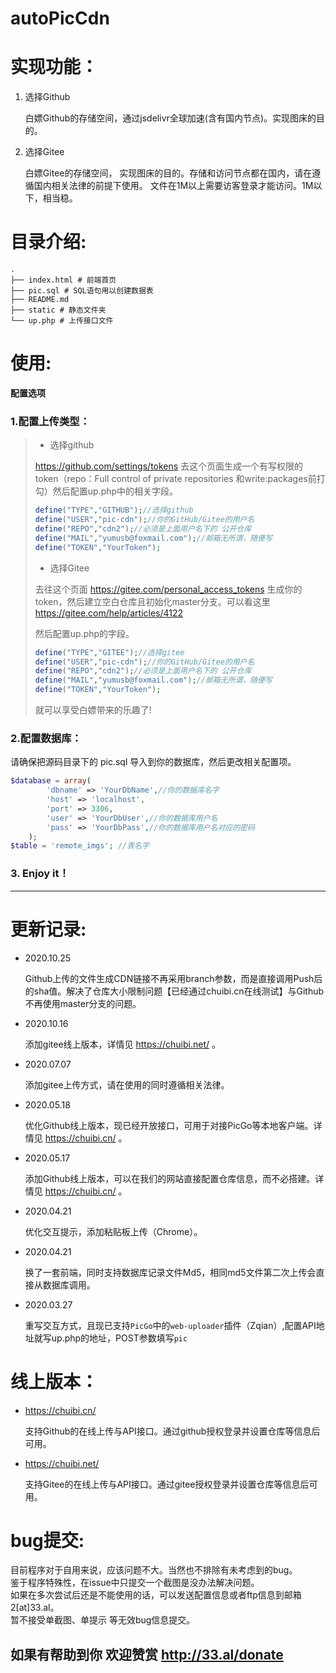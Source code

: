 # autoPicCdn 

# 实现功能：

1. 选择Github  

   白嫖Github的存储空间，通过jsdelivr全球加速(含有国内节点)。实现图床的目的。

2. 选择Gitee

   白嫖Gitee的存储空间， 实现图床的目的。存储和访问节点都在国内，请在遵循国内相关法律的前提下使用。 文件在1M以上需要访客登录才能访问。1M以下，相当稳。

# 目录介绍:

```shell
.
├── index.html # 前端首页
├── pic.sql # SQL语句用以创建数据表
├── README.md 
├── static # 静态文件夹
└── up.php # 上传接口文件
```

# 使用:

**配置选项**

### 1.配置上传类型：



> + 选择github
>
> https://github.com/settings/tokens 去这个页面生成一个有写权限的token（repo：Full control of private repositories 和write:packages前打勾）然后配置up.php中的相关字段。
>
> ```php
> define("TYPE","GITHUB");//选择github
> define("USER","pic-cdn");//你的GitHub/Gitee的用户名
> define("REPO","cdn2");//必须是上面用户名下的 公开仓库
> define("MAIL","yumusb@foxmail.com");//邮箱无所谓，随便写
> define("TOKEN","YourToken");
> ```
> + 选择Gitee
>
> 去往这个页面 https://gitee.com/personal_access_tokens 生成你的token，然后建立空白仓库且初始化master分支。可以看这里 https://gitee.com/help/articles/4122
>
> 然后配置up.php的字段。
>
> ```php
> define("TYPE","GITEE");//选择gitee
> define("USER","pic-cdn");//你的GitHub/Gitee的用户名
> define("REPO","cdn2");//必须是上面用户名下的 公开仓库
> define("MAIL","yumusb@foxmail.com");//邮箱无所谓，随便写
> define("TOKEN","YourToken");
> ```
>
> 就可以享受白嫖带来的乐趣了!  

### 2.配置数据库：

请确保把源码目录下的 pic.sql 导入到你的数据库，然后更改相关配置项。

```php
$database = array(
        'dbname' => 'YourDbName',//你的数据库名字
        'host' => 'localhost',
        'port' => 3306,
        'user' => 'YourDbUser',//你的数据库用户名
        'pass' => 'YourDbPass',//你的数据库用户名对应的密码
    );
$table = 'remote_imgs'; //表名字
```

### 3. Enjoy it！

----------------



# 更新记录:  

+ 2020.10.25 

  Github上传的文件生成CDN链接不再采用branch参数，而是直接调用Push后的sha值。解决了仓库大小限制问题【已经通过chuibi.cn在线测试】与Github不再使用master分支的问题。

+ 2020.10.16 

  添加gitee线上版本，详情见 https://chuibi.net/ 。 

+ 2020.07.07

  添加gitee上传方式，请在使用的同时遵循相关法律。

+ 2020.05.18

  优化Github线上版本，现已经开放接口，可用于对接PicGo等本地客户端。详情见 https://chuibi.cn/ 。 

+ 2020.05.17

  添加Github线上版本，可以在我们的网站直接配置仓库信息，而不必搭建。详情见 https://chuibi.cn/ 。 

+ 2020.04.21

  优化交互提示，添加粘贴板上传（Chrome）。

+ 2020.04.21

  换了一套前端，同时支持数据库记录文件Md5，相同md5文件第二次上传会直接从数据库调用。

+ 2020.03.27

  重写交互方式，且现已支持`PicGo`中的`web-uploader`插件（Zqian）,配置API地址就写up.php的地址，POST参数填写`pic`

# 线上版本：

+ https://chuibi.cn/ 

  支持Github的在线上传与API接口。通过github授权登录并设置仓库等信息后可用。

+ https://chuibi.net/

  支持Gitee的在线上传与API接口。通过gitee授权登录并设置仓库等信息后可用。

# bug提交:  

目前程序对于自用来说，应该问题不大。当然也不排除有未考虑到的bug。  
鉴于程序特殊性，在issue中只提交一个截图是没办法解决问题。  
如果在多次尝试后还是不能使用的话，可以发送配置信息或者ftp信息到邮箱 2[at]33.al。  
暂不接受单截图、单提示 等无效bug信息提交。

## 如果有帮助到你 欢迎赞赏 http://33.al/donate
